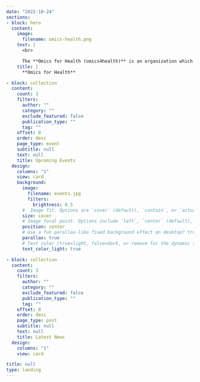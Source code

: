 ```yaml
---
date: "2022-10-24"
sections:
- block: hero
  content:
    image:
      filename: omics-health.png
    text: |
      <br>

      The **Omics for Health (omics4health)** is an organization which aims to improve the junior researchers communication in the omics and human health care filed.
    title: |
      **Omics for Health**

- block: collection
  content:
    count: 3
    filters:
      author: ""
      category: ""
      exclude_featured: false
      publication_type: ""
      tag: ""
    offset: 0
    order: desc
    page_type: event
    subtitle: null
    text: null
    title: Upcoming Events
  design:
    columns: "1"
    view: card
    background:
      image: 
        filename: events.jpg
        filters:
          brightness: 0.5
      #  Image fit. Options are `cover` (default), `contain`, or `actual` size.
      size: cover
      # Image focal point. Options include `left`, `center` (default), or `right`.
      position: center
      # Use a fun parallax-like fixed background effect on desktop? true/false
      parallax: true
      # Text color (true=light, false=dark, or remove for the dynamic theme color).
      text_color_light: true

- block: collection
  content:
    count: 3
    filters:
      author: ""
      category: ""
      exclude_featured: false
      publication_type: ""
      tag: ""
    offset: 0
    order: desc
    page_type: post
    subtitle: null
    text: null
    title: Latest News
  design:
    columns: "1"
    view: card

title: null
type: landing
---
```

